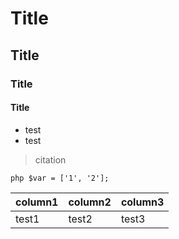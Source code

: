 # Title

## Title

### Title

#### Title

* test
* test


> citation

````php $var = ['1', '2'];````

| column1 | column2 | column3 |
|---------|---------|---------|
| test1   | test2   | test3   |

